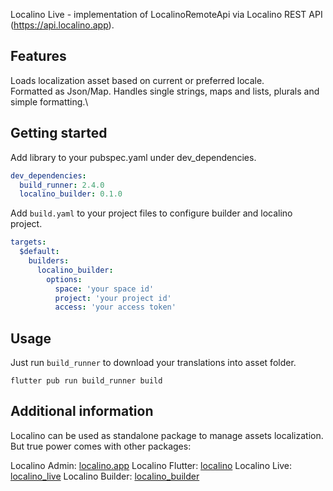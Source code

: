 Localino Live - implementation of LocalinoRemoteApi via Localino REST API (https://api.localino.app).

## Features

Loads localization asset based on current or preferred locale.\
Formatted as Json/Map. Handles single strings, maps and lists, plurals and simple formatting.\

## Getting started

Add library to your pubspec.yaml under dev_dependencies.

```yaml
dev_dependencies:
  build_runner: 2.4.0
  localino_builder: 0.1.0
```

Add `build.yaml` to your project files to configure builder and localino project.

```yaml
targets:
  $default:
    builders:
      localino_builder:
        options:
          space: 'your space id'
          project: 'your project id'
          access: 'your access token'
```


## Usage

Just run `build_runner` to download your translations into asset folder.

```
flutter pub run build_runner build
```

## Additional information

Localino can be used as standalone package to manage assets localization. But true power comes with other packages:

Localino Admin: [localino.app](https://localino.app)
Localino Flutter: [localino](https://pub.dev/packages/localino)
Localino Live: [localino_live](https://pub.dev/packages/localino_live)
Localino Builder: [localino_builder](https://pub.dev/packages/localino_builder)